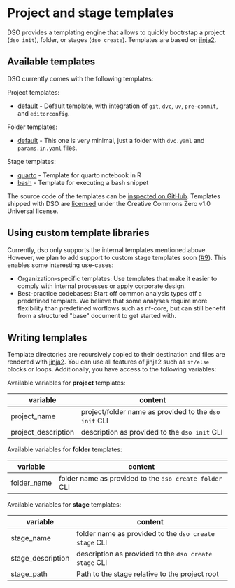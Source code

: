 # Project and stage templates

DSO provides a templating engine that allows to quickly bootrstap a project (`dso init`), folder, or stages (`dso create`).
Templates are based on [jinja2](https://jinja.palletsprojects.com/en/stable/templates/).

## Available templates

DSO currently comes with the following templates:

Project templates:

-   [default](https://github.com/Boehringer-Ingelheim/dso/tree/main/src/dso/templates/init/default) - Default template, with
    integration of `git`, `dvc`, `uv`, `pre-commit`, and `editorconfig`.

Folder templates:

-   [default](https://github.com/Boehringer-Ingelheim/dso/tree/main/src/dso/templates/folder/default) - This one is very minimal, just a folder with `dvc.yaml` and `params.in.yaml` files.

Stage templates:

-   [quarto](https://github.com/Boehringer-Ingelheim/dso/tree/main/src/dso/templates/stage/quarto) - Template for quarto notebook in R
-   [bash](https://github.com/Boehringer-Ingelheim/dso/tree/main/src/dso/templates/stage/bash) - Template for executing a bash snippet

The source code of the templates can be [inspected on GitHub](https://github.com/Boehringer-Ingelheim/dso/tree/main/src/dso/templates).
Templates shipped with DSO are [licensed](https://github.com/Boehringer-Ingelheim/dso/blob/main/src/dso/templates/LICENSE) under the Creative Commons Zero v1.0
Universal license.

## Using custom template libraries

Currently, dso only supports the internal templates mentioned above. However, we plan to add support to custom
stage templates soon ([#9](https://github.com/Boehringer-Ingelheim/dso/issues/9)). This enables some interesting use-cases:

-   Organization-specific templates: Use templates that make it easier to comply with internal processes or apply
    corporate design.
-   Best-practice codebases: Start off common analysis types off a predefined template. We believe that some analyses
    require more flexibility than predefined worflows such as nf-core, but can still benefit from a structured
    "base" document to get started with.

## Writing templates

Template directories are recursively copied to their destination and files are rendered with [jinja2](https://jinja.palletsprojects.com/en/stable/templates/).
You can use all features of jinja2 such as `if/else` blocks or loops. Additionally, you have access to the
following variables:

Available variables for **project** templates:

| variable            | content                                               |
| ------------------- | ----------------------------------------------------- |
| project_name        | project/folder name as provided to the `dso init` CLI |
| project_description | description as provided to the `dso init` CLI         |

Available variables for **folder** templates:

| variable    | content                                                |
| ----------- | ------------------------------------------------------ |
| folder_name | folder name as provided to the `dso create folder` CLI |

Available variables for **stage** templates:

| variable          | content                                               |
| ----------------- | ----------------------------------------------------- |
| stage_name        | folder name as provided to the `dso create stage` CLI |
| stage_description | description as provided to the `dso create stage` CLI |
| stage_path        | Path to the stage relative to the project root        |
